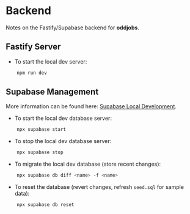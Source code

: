 # Backend

Notes on the Fastify/Supabase backend for **oddjobs**.

## Fastify Server

-   To start the local dev server:

```sh
    npm run dev
```

## Supabase Management

More information can be found here: [Supabase Local Development](https://supabase.com/docs/guides/resources/supabase-cli/local-development).

-   To start the local dev database server:

```sh
    npx supabase start
```

-   To stop the local dev database server:

```sh
    npx supabase stop
```

-   To migrate the local dev database (store recent changes):

```sh
    npx supabase db diff <name> -f <name>
```

-   To reset the database (revert changes, refresh `seed.sql` for sample data):

```sh
    npx supabase db reset
```
